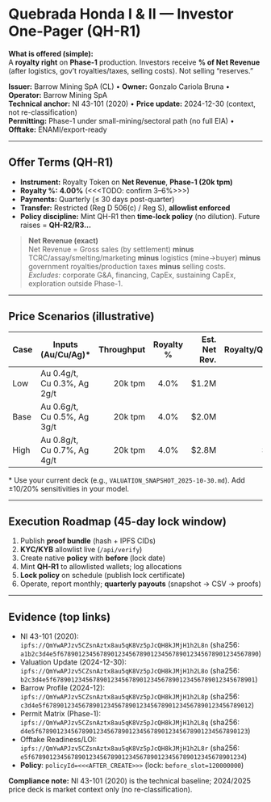 # Quebrada Honda I & II — Investor One-Pager (QH-R1)

**What is offered (simple):**  
A **royalty right** on **Phase-1** production. Investors receive **% of Net Revenue** (after logistics, gov’t royalties/taxes, selling costs). Not selling “reserves.”

**Issuer:** Barrow Mining SpA (CL) • **Owner:** Gonzalo Cariola Bruna • **Operator:** Barrow Mining SpA  
**Technical anchor:** NI 43-101 (2020) • **Price update:** 2024-12-30 (context, not re-classification)  
**Permitting:** Phase-1 under small-mining/sectoral path (no full EIA) • **Offtake:** ENAMI/export-ready

---

## Offer Terms (QH-R1)
- **Instrument:** Royalty Token on **Net Revenue**, **Phase-1 (20k tpm)**
- **Royalty %:** **4.00%** (<<<TODO: confirm 3–6%>>>)
- **Payments:** Quarterly (≤ 30 days post-quarter)
- **Transfer:** Restricted (Reg D 506(c) / Reg S), **allowlist enforced**
- **Policy discipline:** Mint QH-R1 then **time-lock policy** (no dilution). Future raises = **QH-R2/R3…**

> **Net Revenue (exact)**  
> Net Revenue = Gross sales (by settlement) **minus** TCRC/assay/smelting/marketing **minus** logistics (mine→buyer) **minus** government royalties/production taxes **minus** selling costs.  
> *Excludes:* corporate G&A, financing, CapEx, sustaining CapEx, exploration outside Phase-1.

---

## Price Scenarios (illustrative)
| Case | Inputs (Au/Cu/Ag)* | Throughput | Royalty % | Est. Net Rev. | Royalty/Quarter |
|---|---|---:|:---:|---:|---:|
| Low  | Au 0.4g/t, Cu 0.3%, Ag 2g/t | 20k tpm | 4.0% | $1.2M | $48k |
| Base | Au 0.6g/t, Cu 0.5%, Ag 3g/t | 20k tpm | 4.0% | $2.0M | $80k |
| High | Au 0.8g/t, Cu 0.7%, Ag 4g/t | 20k tpm | 4.0% | $2.8M | $112k |

\* Use your current deck (e.g., `VALUATION_SNAPSHOT_2025-10-30.md`). Add ±10/20% sensitivities in your model.

---

## Execution Roadmap (45-day lock window)
1) Publish **proof bundle** (hash + IPFS CIDs)  
2) **KYC/KYB** allowlist live (`/api/verify`)  
3) Create native **policy** with **before <slot>** (lock date)  
4) Mint **QH-R1** to allowlisted wallets; log allocations  
5) **Lock policy** on schedule (publish lock certificate)  
6) Operate, report monthly; **quarterly payouts** (snapshot → CSV → proofs)

---

## Evidence (top links)
- NI 43-101 (2020): `ipfs://QmYwAPJzv5CZsnAztx8au5qK8Vz5pJcQH8kJMjH1h2L8n` (sha256: `a1b2c3d4e5f6789012345678901234567890123456789012345678901234567890`)
- Valuation Update (2024-12-30): `ipfs://QmYwAPJzv5CZsnAztx8au5qK8Vz5pJcQH8kJMjH1h2L8o` (sha256: `b2c3d4e5f67890123456789012345678901234567890123456789012345678901`)
- Barrow Profile (2024-12): `ipfs://QmYwAPJzv5CZsnAztx8au5qK8Vz5pJcQH8kJMjH1h2L8p` (sha256: `c3d4e5f678901234567890123456789012345678901234567890123456789012`)
- Permit Matrix (Phase-1): `ipfs://QmYwAPJzv5CZsnAztx8au5qK8Vz5pJcQH8kJMjH1h2L8q` (sha256: `d4e5f6789012345678901234567890123456789012345678901234567890123`)
- Offtake Readiness/LOI: `ipfs://QmYwAPJzv5CZsnAztx8au5qK8Vz5pJcQH8kJMjH1h2L8r` (sha256: `e5f67890123456789012345678901234567890123456789012345678901234`)
- **Policy**: `policyId=<<<AFTER_CREATE>>>` (lock: `before_slot=120000000`)

**Compliance note:** NI 43-101 (2020) is the technical baseline; 2024/2025 price deck is market context only (no re-classification).
